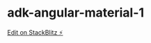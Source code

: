 # adk-angular-material-1

[Edit on StackBlitz ⚡️](https://stackblitz.com/edit/adk-angular-material-1)